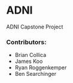 # ADNI
ADNI Capstone Project

### Contributors:
 - Brian Collica
 - James Koo
 - Ryan Roggenkemper
 - Ben Searchinger
 
 
